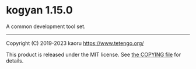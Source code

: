 kogyan 1.15.0
=============

A common development tool set.

---

Copyright (C) 2019-2023 kaoru  https://www.tetengo.org/

This product is released under the MIT license.
See [the COPYING file](https://github.com/tetengo/kogyan/blob/master/COPYING)
for details.
